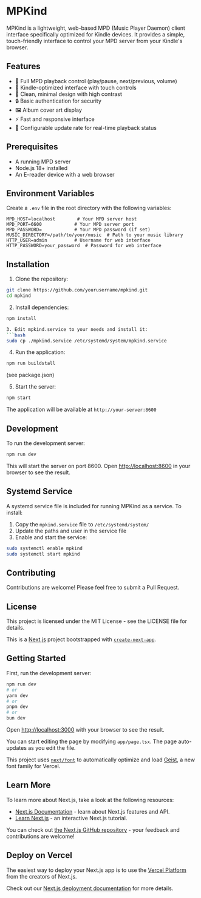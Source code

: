 # MPKind

MPKind is a lightweight, web-based MPD (Music Player Daemon) client interface specifically optimized for Kindle devices. It provides a simple, touch-friendly interface to control your MPD server from your Kindle's browser.

## Features

- 🎵 Full MPD playback control (play/pause, next/previous, volume)
- 📱 Kindle-optimized interface with touch controls
- 🎨 Clean, minimal design with high contrast
- 🔒 Basic authentication for security
- 🖼️ Album cover art display
- ⚡ Fast and responsive interface
- 🔄 Configurable update rate for real-time playback status

## Prerequisites

- A running MPD server
- Node.js 18+ installed
- An E-reader device with a web browser

## Environment Variables

Create a `.env` file in the root directory with the following variables:

```env
MPD_HOST=localhost        # Your MPD server host
MPD_PORT=6600            # Your MPD server port
MPD_PASSWORD=            # Your MPD password (if set)
MUSIC_DIRECTORY=/path/to/your/music  # Path to your music library
HTTP_USER=admin          # Username for web interface
HTTP_PASSWORD=your_password  # Password for web interface
```

## Installation

1. Clone the repository:
```bash
git clone https://github.com/yourusername/mpkind.git
cd mpkind
```

2. Install dependencies:
```bash
npm install

3. Edit mpkind.service to your needs and install it:
```bash
sudo cp ./mpkind.service /etc/systemd/system/mpkind.service
```
4. Run the application:
```bash
npm run buildstall
```
(see package.json)

5. Start the server:
```bash
npm start
```

The application will be available at `http://your-server:8600`

## Development

To run the development server:

```bash
npm run dev
```

This will start the server on port 8600. Open [http://localhost:8600](http://localhost:8600) in your browser to see the result.

## Systemd Service

A systemd service file is included for running MPKind as a service. To install:

1. Copy the `mpkind.service` file to `/etc/systemd/system/`
2. Update the paths and user in the service file
3. Enable and start the service:

```bash
sudo systemctl enable mpkind
sudo systemctl start mpkind
```

## Contributing

Contributions are welcome! Please feel free to submit a Pull Request.

## License

This project is licensed under the MIT License - see the LICENSE file for details.

This is a [Next.js](https://nextjs.org) project bootstrapped with [`create-next-app`](https://nextjs.org/docs/app/api-reference/cli/create-next-app).

## Getting Started

First, run the development server:

```bash
npm run dev
# or
yarn dev
# or
pnpm dev
# or
bun dev
```

Open [http://localhost:3000](http://localhost:3000) with your browser to see the result.

You can start editing the page by modifying `app/page.tsx`. The page auto-updates as you edit the file.

This project uses [`next/font`](https://nextjs.org/docs/app/building-your-application/optimizing/fonts) to automatically optimize and load [Geist](https://vercel.com/font), a new font family for Vercel.

## Learn More

To learn more about Next.js, take a look at the following resources:

- [Next.js Documentation](https://nextjs.org/docs) - learn about Next.js features and API.
- [Learn Next.js](https://nextjs.org/learn) - an interactive Next.js tutorial.

You can check out [the Next.js GitHub repository](https://github.com/vercel/next.js) - your feedback and contributions are welcome!

## Deploy on Vercel

The easiest way to deploy your Next.js app is to use the [Vercel Platform](https://vercel.com/new?utm_medium=default-template&filter=next.js&utm_source=create-next-app&utm_campaign=create-next-app-readme) from the creators of Next.js.

Check out our [Next.js deployment documentation](https://nextjs.org/docs/app/building-your-application/deploying) for more details.
